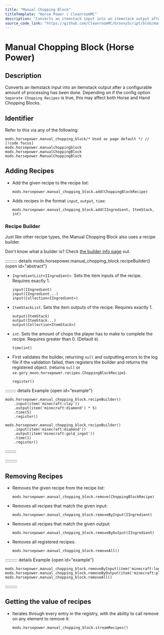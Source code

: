 ```yaml
---
title: "Manual Chopping Block"
titleTemplate: "Horse Power | CleanroomMC"
description: "Converts an itemstack input into an itemstack output after a configurable amount of processing has been done. Depending on if the config option `Separate Chopping Recipes` is true, this may affect both Horse and Hand Chopping Blocks."
source_code_link: "https://github.com/CleanroomMC/GroovyScript/blob/master/src/main/java/com/cleanroommc/groovyscript/compat/mods/horsepower/ManualChoppingBlock.java"
---
```


# Manual Chopping Block (Horse Power)

## Description

Converts an itemstack input into an itemstack output after a configurable amount of processing has been done. Depending on if the config option `Separate Chopping Recipes` is true, this may affect both Horse and Hand Chopping Blocks.

## Identifier

Refer to this via any of the following:

```groovy:no-line-numbers {1}
mods.horsepower.manual_chopping_block/* Used as page default */ // [!code focus]
mods.horsepower.manualchoppingblock
mods.horsepower.manualChoppingBlock
mods.horsepower.ManualChoppingBlock
```


## Adding Recipes

- Add the given recipe to the recipe list:

    ```groovy:no-line-numbers
    mods.horsepower.manual_chopping_block.add(ChoppingBlockRecipe)
    ```

- Adds recipes in the format `input`, `output`, `time`:

    ```groovy:no-line-numbers
    mods.horsepower.manual_chopping_block.add(IIngredient, ItemStack, int)
    ```


### Recipe Builder

Just like other recipe types, the Manual Chopping Block also uses a recipe builder.

Don't know what a builder is? Check [the builder info page](../../getting_started/builder.md) out.

:::::::::: details mods.horsepower.manual_chopping_block.recipeBuilder() {open id="abstract"}
- `IngredientList<IIngredient>`. Sets the item inputs of the recipe. Requires exactly 1.

    ```groovy:no-line-numbers
    input(IIngredient)
    input(IIngredient...)
    input(Collection<IIngredient>)
    ```

- `ItemStackList`. Sets the item outputs of the recipe. Requires exactly 1.

    ```groovy:no-line-numbers
    output(ItemStack)
    output(ItemStack...)
    output(Collection<ItemStack>)
    ```

- `int`. Sets the amount of chops the player has to make to complete the recipe. Requires greater than 0. (Default `0`).

    ```groovy:no-line-numbers
    time(int)
    ```

- First validates the builder, returning `null` and outputting errors to the log file if the validation failed, then registers the builder and returns the registered object. (returns `null` or `se.gory_moon.horsepower.recipes.ChoppingBlockRecipe`).

    ```groovy:no-line-numbers
    register()
    ```

::::::::: details Example {open id="example"}
```groovy:no-line-numbers
mods.horsepower.manual_chopping_block.recipeBuilder()
    .input(item('minecraft:clay'))
    .output(item('minecraft:diamond') * 5)
    .time(5)
    .register()

mods.horsepower.manual_chopping_block.recipeBuilder()
    .input(item('minecraft:diamond'))
    .output(item('minecraft:gold_ingot'))
    .time(1)
    .register()
```

:::::::::

::::::::::

## Removing Recipes

- Removes the given recipe from the recipe list:

    ```groovy:no-line-numbers
    mods.horsepower.manual_chopping_block.remove(ChoppingBlockRecipe)
    ```

- Removes all recipes that match the given input:

    ```groovy:no-line-numbers
    mods.horsepower.manual_chopping_block.removeByInput(IIngredient)
    ```

- Removes all recipes that match the given output:

    ```groovy:no-line-numbers
    mods.horsepower.manual_chopping_block.removeByOutput(IIngredient)
    ```

- Removes all registered recipes:

    ```groovy:no-line-numbers
    mods.horsepower.manual_chopping_block.removeAll()
    ```

:::::::::: details Example {open id="example"}
```groovy:no-line-numbers
mods.horsepower.manual_chopping_block.removeByInput(item('minecraft:log:3'))
mods.horsepower.manual_chopping_block.removeByOutput(item('minecraft:planks:4'))
mods.horsepower.manual_chopping_block.removeAll()
```

::::::::::

## Getting the value of recipes

- Iterates through every entry in the registry, with the ability to call remove on any element to remove it:

    ```groovy:no-line-numbers
    mods.horsepower.manual_chopping_block.streamRecipes()
    ```
